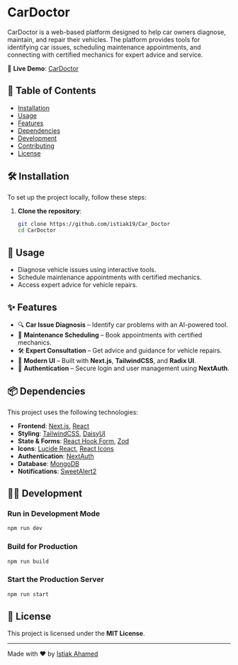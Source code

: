# CarDoctor

CarDoctor is a web-based platform designed to help car owners diagnose, maintain, and repair their vehicles. The platform provides tools for identifying car issues, scheduling maintenance appointments, and connecting with certified mechanics for expert advice and service.

🚀 **Live Demo**: [CarDoctor](https://car-doctor-hazel.vercel.app/)

## 📖 Table of Contents

- [Installation](#installation)
- [Usage](#usage)
- [Features](#features)
- [Dependencies](#dependencies)
- [Development](#development)
- [Contributing](#contributing)
- [License](#license)

## 🛠 Installation

To set up the project locally, follow these steps:

1. **Clone the repository**:
   ```sh
   git clone https://github.com/istiak19/Car_Doctor
   cd CarDoctor

## 🚀 Usage

- Diagnose vehicle issues using interactive tools.
- Schedule maintenance appointments with certified mechanics.
- Access expert advice for vehicle repairs.

## ✨ Features

- 🔍 **Car Issue Diagnosis** – Identify car problems with an AI-powered tool.
- 📅 **Maintenance Scheduling** – Book appointments with certified mechanics.
- 🛠 **Expert Consultation** – Get advice and guidance for vehicle repairs.
- 🎨 **Modern UI** – Built with **Next.js**, **TailwindCSS**, and **Radix UI**.
- 🔐 **Authentication** – Secure login and user management using **NextAuth**.

## 📦 Dependencies

This project uses the following technologies:

- **Frontend**: [Next.js](https://nextjs.org/), [React](https://react.dev/)
- **Styling**: [TailwindCSS](https://tailwindcss.com/), [DaisyUI](https://daisyui.com/)
- **State & Forms**: [React Hook Form](https://react-hook-form.com/), [Zod](https://zod.dev/)
- **Icons**: [Lucide React](https://lucide.dev/), [React Icons](https://react-icons.github.io/react-icons/)
- **Authentication**: [NextAuth](https://next-auth.js.org/)
- **Database**: [MongoDB](https://www.mongodb.com/)
- **Notifications**: [SweetAlert2](https://sweetalert2.github.io/)

## 👨‍💻 Development

### Run in Development Mode
```sh
npm run dev
```

### Build for Production
```sh
npm run build
```

### Start the Production Server
```sh
npm run start
```

## 📜 License

This project is licensed under the **MIT License**.

---

Made with ❤️ by [Istiak Ahamed](https://github.com/istiak19)